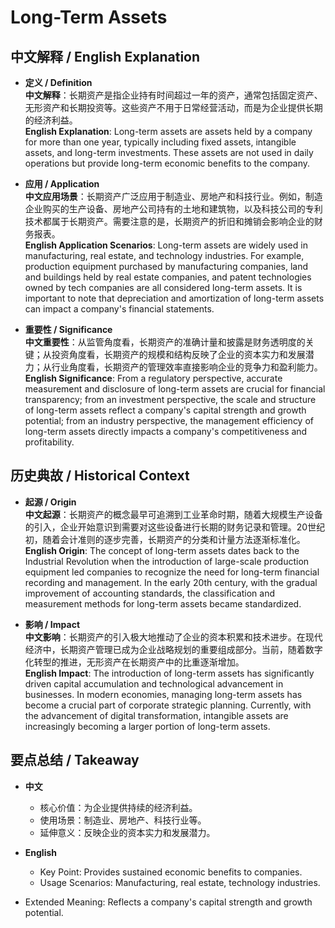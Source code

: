 # Long-Term Assets

## 中文解释 / English Explanation

* **定义 / Definition**  
  **中文解释**：长期资产是指企业持有时间超过一年的资产，通常包括固定资产、无形资产和长期投资等。这些资产不用于日常经营活动，而是为企业提供长期的经济利益。  
  **English Explanation**: Long-term assets are assets held by a company for more than one year, typically including fixed assets, intangible assets, and long-term investments. These assets are not used in daily operations but provide long-term economic benefits to the company.

* **应用 / Application**  
  **中文应用场景**：长期资产广泛应用于制造业、房地产和科技行业。例如，制造企业购买的生产设备、房地产公司持有的土地和建筑物，以及科技公司的专利技术都属于长期资产。需要注意的是，长期资产的折旧和摊销会影响企业的财务报表。  
  **English Application Scenarios**: Long-term assets are widely used in manufacturing, real estate, and technology industries. For example, production equipment purchased by manufacturing companies, land and buildings held by real estate companies, and patent technologies owned by tech companies are all considered long-term assets. It is important to note that depreciation and amortization of long-term assets can impact a company's financial statements.

* **重要性 / Significance**  
  **中文重要性**：从监管角度看，长期资产的准确计量和披露是财务透明度的关键；从投资角度看，长期资产的规模和结构反映了企业的资本实力和发展潜力；从行业角度看，长期资产的管理效率直接影响企业的竞争力和盈利能力。  
  **English Significance**: From a regulatory perspective, accurate measurement and disclosure of long-term assets are crucial for financial transparency; from an investment perspective, the scale and structure of long-term assets reflect a company's capital strength and growth potential; from an industry perspective, the management efficiency of long-term assets directly impacts a company's competitiveness and profitability.

## 历史典故 / Historical Context

* **起源 / Origin**  
  **中文起源**：长期资产的概念最早可追溯到工业革命时期，随着大规模生产设备的引入，企业开始意识到需要对这些设备进行长期的财务记录和管理。20世纪初，随着会计准则的逐步完善，长期资产的分类和计量方法逐渐标准化。  
  **English Origin**: The concept of long-term assets dates back to the Industrial Revolution when the introduction of large-scale production equipment led companies to recognize the need for long-term financial recording and management. In the early 20th century, with the gradual improvement of accounting standards, the classification and measurement methods for long-term assets became standardized.

* **影响 / Impact**  
  **中文影响**：长期资产的引入极大地推动了企业的资本积累和技术进步。在现代经济中，长期资产管理已成为企业战略规划的重要组成部分。当前，随着数字化转型的推进，无形资产在长期资产中的比重逐渐增加。  
  **English Impact**: The introduction of long-term assets has significantly driven capital accumulation and technological advancement in businesses. In modern economies, managing long-term assets has become a crucial part of corporate strategic planning. Currently, with the advancement of digital transformation, intangible assets are increasingly becoming a larger portion of long-term assets.

## 要点总结 / Takeaway

* **中文**  
  - 核心价值：为企业提供持续的经济利益。
  - 使用场景：制造业、房地产、科技行业等。
  - 延伸意义：反映企业的资本实力和发展潜力。

* **English**  
  - Key Point: Provides sustained economic benefits to companies.
  - Usage Scenarios: Manufacturing, real estate, technology industries.
- Extended Meaning: Reflects a company's capital strength and growth potential.